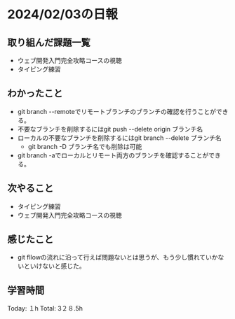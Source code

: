 # 2024/02/03の日報
## 取り組んだ課題一覧
* ウェブ開発入門完全攻略コースの視聴
* タイピング練習
## わかったこと
* git branch --remoteでリモートブランチのブランチの確認を行うことができる。
* 不要なブランチを削除するにはgit push --delete origin ブランチ名
* ローカルの不要なブランチを削除するにはgit branch --delete ブランチ名
  * git branch -D ブランチ名でも削除は可能
* git branch -aでローカルとリモート両方のブランチを確認することができる。 
## 次やること
* タイピング練習
* ウェブ開発入門完全攻略コースの視聴
## 感じたこと
* git fllowの流れに沿って行えば問題ないとは思うが、もう少し慣れていかないといけないと感じた。
## 学習時間
Today: １h
Total: 3２８.5h
